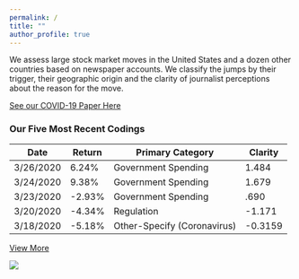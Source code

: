 ```yaml
---
permalink: /
title: ""
author_profile: true
---
```


<p>We assess large stock market moves in the United States and a dozen other countries based on newspaper accounts. We classify the jumps by their trigger, their geographic origin and the clarity of journalist perceptions about the reason for the move.</p>

<a href="https://stockjumpswebsite.github.io/stockjumps/files/COVIDMarketReaction.pdf" target="_blank">See our COVID-19 Paper Here</a> 

<h3>Our Five Most Recent Codings</h3>
<table>
  <thead>
    <tr>
      <th>Date</th>
      <th>Return</th>
      <th>Primary Category</th>
      <th>Clarity</th>
    </tr>
  </thead>
    <tr>
      <td>3/26/2020</td>
      <td>6.24%</td>
      <td>Government Spending</td>
      <td>1.484</td>
    </tr>
    <tr>
      <td>3/24/2020</td>
      <td>9.38%</td>
      <td>Government Spending</td>
      <td>1.679</td>
    </tr>
        <tr>
      <td>3/23/2020</td>
      <td>-2.93%</td>
      <td>Government Spending</td>
      <td>.690</td>
    </tr>
      <tr>
      <td>3/20/2020</td>
      <td>-4.34%</td>
      <td>Regulation</td>
      <td> -1.171 </td>
    </tr>
    <tr>
      <td>3/18/2020</td>
      <td>-5.18%</td>
      <td>Other-Specify (Coronavirus)</td>
      <td>-0.3159</td>
    </tr>
  </table>
  <a href="https://docs.google.com/spreadsheets/d/1BtWwJ-DSvbxsfPoDShWBvEgVbbt65C1g5qiDQST4Sic/edit#gid=1174245246" target="_blank">View More</a>

<a href='https://docs.google.com/spreadsheets/d/1BtWwJ-DSvbxsfPoDShWBvEgVbbt65C1g5qiDQST4Sic/edit#gid=1174245246'><img src='https://stockjumpswebsite.github.io/stockjumps/files/fig1v2.png'></a> 
  


